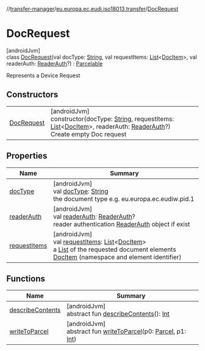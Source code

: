 //[transfer-manager](../../../index.md)/[eu.europa.ec.eudi.iso18013.transfer](../index.md)/[DocRequest](index.md)

# DocRequest

[androidJvm]\
class [DocRequest](index.md)(val docType: [String](https://kotlinlang.org/api/latest/jvm/stdlib/kotlin/-string/index.html), val requestItems: [List](https://kotlinlang.org/api/latest/jvm/stdlib/kotlin.collections/-list/index.html)&lt;[DocItem](../-doc-item/index.md)&gt;, val readerAuth: [ReaderAuth](../-reader-auth/index.md)?) : [Parcelable](https://developer.android.com/reference/kotlin/android/os/Parcelable.html)

Represents a Device Request

## Constructors

| | |
|---|---|
| [DocRequest](-doc-request.md) | [androidJvm]<br>constructor(docType: [String](https://kotlinlang.org/api/latest/jvm/stdlib/kotlin/-string/index.html), requestItems: [List](https://kotlinlang.org/api/latest/jvm/stdlib/kotlin.collections/-list/index.html)&lt;[DocItem](../-doc-item/index.md)&gt;, readerAuth: [ReaderAuth](../-reader-auth/index.md)?)<br>Create empty Doc request |

## Properties

| Name | Summary |
|---|---|
| [docType](doc-type.md) | [androidJvm]<br>val [docType](doc-type.md): [String](https://kotlinlang.org/api/latest/jvm/stdlib/kotlin/-string/index.html)<br>the document type e.g. eu.europa.ec.eudiw.pid.1 |
| [readerAuth](reader-auth.md) | [androidJvm]<br>val [readerAuth](reader-auth.md): [ReaderAuth](../-reader-auth/index.md)?<br>reader authentication [ReaderAuth](../-reader-auth/index.md) object if exist |
| [requestItems](request-items.md) | [androidJvm]<br>val [requestItems](request-items.md): [List](https://kotlinlang.org/api/latest/jvm/stdlib/kotlin.collections/-list/index.html)&lt;[DocItem](../-doc-item/index.md)&gt;<br>a [List](https://kotlinlang.org/api/latest/jvm/stdlib/kotlin.collections/-list/index.html) of the requested document elements [DocItem](../-doc-item/index.md) (namespace and element identifier) |

## Functions

| Name                                                                                   | Summary                                                                                                                                                                                                                                                                               |
|----------------------------------------------------------------------------------------|---------------------------------------------------------------------------------------------------------------------------------------------------------------------------------------------------------------------------------------------------------------------------------------|
| [describeContents](../-request-document/index.md#-1578325224%2FFunctions%2F-360525760) | [androidJvm]<br>abstract fun [describeContents](../-request-document/index.md#-1578325224%2FFunctions%2F-360525760)(): [Int](https://kotlinlang.org/api/latest/jvm/stdlib/kotlin/-int/index.html)                                                                                     |
| [writeToParcel](../-request-document/index.md#-1754457655%2FFunctions%2F-360525760)    | [androidJvm]<br>abstract fun [writeToParcel](../-request-document/index.md#-1754457655%2FFunctions%2F-360525760)(p0: [Parcel](https://developer.android.com/reference/kotlin/android/os/Parcel.html), p1: [Int](https://kotlinlang.org/api/latest/jvm/stdlib/kotlin/-int/index.html)) |
